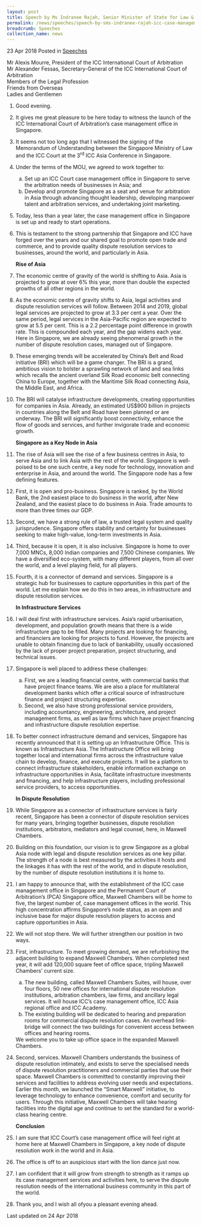 ```yaml
---
layout: post
title: Speech by Ms Indranee Rajah, Senior Minister of State for Law & Finance, at the Launch Ceremony of the ICC’s Case Management Office in Singapore
permalink: /news/speeches/speech-by-sms-indranee-rajah-icc-case-management-office-launch-ceremony
breadcrumb: Speeches
collection_name: news
---
```



23 Apr 2018 Posted in [Speeches](/news/speeches)

Mr Alexis Mourre, President of the ICC International Court of Arbitration  
Mr Alexander Fessas, Secretary-General of the ICC International Court of Arbitration  
Members of the Legal Profession  
Friends from Overseas  
Ladies and Gentlemen  


 1. Good evening.

 

 2. It gives me great pleasure to be here today to witness the launch of the ICC International Court of Arbitration’s case management office in Singapore.

 

 3. It seems not too long ago that I witnessed the signing of the Memorandum of Understanding between the Singapore Ministry of Law and the ICC Court at the 3<sup>rd</sup> ICC Asia Conference in Singapore.


 4. Under the terms of the MOU, we agreed to work together to:
    <ol style="list-style-type: lower-alpha">
    <li>Set up an ICC Court case management office in Singapore to serve the arbitration needs of businesses in Asia; and</li>
    <li>  Develop and promote Singapore as a seat and venue for arbitration in Asia through advancing thought                               leadership, developing manpower talent and arbitration services, and undertaking joint marketing.</li>
    </ol>


5. Today, less than a year later, the case management office in Singapore is set up and ready to start operations.

 

6. This is testament to the strong partnership that Singapore and ICC have forged over the years and our shared goal to promote open trade and commerce, and to provide quality dispute resolution services to businesses, around the world, and particularly in Asia.
   
   **Rise of Asia**


 7. The economic centre of gravity of the world is shifting to Asia. Asia is projected to grow at over 6% this year, more than double the expected growths of all other regions in the world.

 8. As the economic centre of gravity shifts to Asia, legal activities and dispute resolution services will follow. Between 2014 and 2019, global legal services are projected to grow at 3.3 per cent a year. Over the same period, legal services in the Asia-Pacific region are expected to grow at 5.5 per cent. This is a 2.2 percentage point difference in growth rate. This is compounded each year, and the gap widens each year. Here in Singapore, we are already seeing phenomenal growth in the number of dispute resolution cases, managed out of Singapore.

 

 9. These emerging trends will be accelerated by China’s Belt and Road initiative (BRI) which will be a game changer. The BRI is a grand, ambitious vision to bolster a sprawling network of land and sea links which recalls the ancient overland Silk Road economic belt connecting China to Europe, together with the Maritime Silk Road connecting Asia, the Middle East, and Africa.


10. The BRI will catalyse infrastructure developments, creating opportunities for companies in Asia. Already, an estimated US$900 billion in projects in countries along the Belt and Road have been planned or are underway. The BRI will significantly boost connectivity, enhance the flow of goods and services, and further invigorate trade and economic growth.
    
    **Singapore as a Key Node in Asia**


11. The rise of Asia will see the rise of a few business centres in Asia, to serve Asia and to link Asia with the rest of the world. Singapore is well-poised to be one such centre, a key node for technology, innovation and enterprise in Asia, and around the world. The Singapore node has a few defining features. 

 

12. First, it is open and pro-business. Singapore is ranked, by the World Bank, the 2nd easiest place to do business in the world, after New Zealand, and the easiest place to do business in Asia. Trade amounts to more than three times our GDP.

 

13. Second, we have a strong rule of law, a trusted legal system and quality jurisprudence. Singapore offers stability and certainty for businesses seeking to make high-value, long-term investments in Asia.

 

14. Third, because it is open, it is also inclusive. Singapore is home to over 7,000 MNCs, 8,000 Indian companies and 7,500 Chinese companies. We have a diversified eco-system, with many different players, from all over the world, and a level playing field, for all players.   

 

15. Fourth, it is a connector of demand and services. Singapore is a strategic hub for businesses to capture opportunities in this part of the world. Let me explain how we do this in two areas, in infrastructure and dispute resolution services. 

    **In Infrastructure Services**


16. I will deal first with infrastructure services. Asia’s rapid urbanisation, development, and population growth means that there is a wide infrastructure gap to be filled. Many projects are looking for financing, and financiers are looking for projects to fund. However, the projects are unable to obtain financing due to lack of bankability, usually occasioned by the lack of proper project preparation, project structuring, and technical issues.


17. Singapore is well placed to address these challenges:  
    <ol style="list-style-type: lower-alpha">
    <li> First, we are a leading financial centre, with commercial banks that have project finance teams. We are also a place for           multilateral development banks which offer a critical source of infrastructure finance and project structuring expertise.</li>
    <li> Second, we also have strong professional service providers, including accountancy, engineering,                                     architecture, and project management firms, as well as law firms which have project financing and                                       infrastructure dispute resolution expertise.</li>
    </ol>



18. To better connect infrastructure demand and services, Singapore has recently announced that it is setting up an Infrastructure Office. This is known as Infrastructure Asia. The Infrastructure Office will bring together local and international firms across the infrastructure value chain to develop, finance, and execute projects. It will be a platform to connect infrastructure stakeholders, enable information exchange on infrastructure opportunities in Asia, facilitate infrastructure investments and financing, and help infrastructure players, including professional service providers, to access opportunities.
    
    **In Dispute Resolution**


19. While Singapore as a connector of infrastructure services is fairly recent, Singapore has been a connector of dispute resolution services for many years, bringing together businesses, dispute resolution institutions, arbitrators, mediators and legal counsel, here, in Maxwell Chambers.

 

20. Building on this foundation, our vision is to grow Singapore as a global Asia node with legal and dispute resolution services as one key pillar. The strength of a node is best measured by the activities it hosts and the linkages it has with the rest of the world, and in dispute resolution, by the number of dispute resolution institutions it is home to.


21. I am happy to announce that, with the establishment of the ICC case management office in Singapore and the Permanent Court of Arbitration’s (PCA) Singapore office, Maxwell Chambers will be home to five, the largest number of, case management offices in the world. This high concentration affirms Singapore’s node status, as an open and inclusive base for major dispute resolution players to access and capture opportunities in Asia.

 

22. We will not stop there. We will further strengthen our position in two ways.



23. First, infrastructure. To meet growing demand, we are refurbishing the adjacent building to expand Maxwell Chambers. When completed next year, it will add 120,000 square feet of office space, tripling Maxwell Chambers’ current size.
    <ol style="list-style-type: lower-alpha">
    <li>  The new building, called Maxwell Chambers Suites, will house, over four floors, 50 new offices for                                 international dispute resolution institutions, arbitration chambers, law firms, and ancillary legal services.                           It will house ICC’s case management office, ICC Asia regional office and ICC Academy. </li>
    <li> The existing building will be dedicated to hearing and preparation rooms for commercial dispute                                     resolution cases. An overhead link-bridge will connect the two buildings for convenient access between offices and hearing             rooms.</li>
    </ol>
    We welcome you to take up office space in the expanded Maxwell Chambers.
 
24. Second, services. Maxwell Chambers understands the business of dispute resolution intimately, and exists to serve the specialised needs of dispute resolution practitioners and commercial parties that use their space. Maxwell Chambers is committed to constantly improving their services and facilities to address evolving user needs and expectations. Earlier this month, we launched the “Smart Maxwell” initiative, to leverage technology to enhance convenience, comfort and security for users. Through this initiative, Maxwell Chambers will take hearing facilities into the digital age and continue to set the standard for a world-class hearing centre.

    **Conclusion**


25. I am sure that ICC Court’s case management office will feel right at home here at Maxwell Chambers in Singapore, a key node of dispute resolution work in the world and in Asia.

 

26. The office is off to an auspicious start with the lion dance just now.

 

27. I am confident that it will grow from strength to strength as it ramps up its case management services and activities here, to serve the dispute resolution needs of the international business community in this part of the world.

 

28. Thank you, and I wish all ofyou a pleasant evening ahead. 

<p class="right-side-updated">Last updated on 24 Apr 2018</p>

